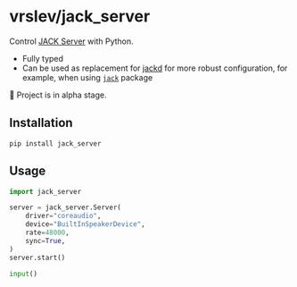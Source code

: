 # vrslev/jack_server
Control [JACK Server](https://jackaudio.org/) with Python.

- Fully typed
- Can be used as replacement for [jackd](https://manpages.debian.org/buster/jackd2/jackd.1.en.html) for more robust configuration, for example, when using [`jack`](https://github.com/spatialaudio/jackclient-python) package 

📝 Project is in alpha stage.

## Installation

`
pip install jack_server
`

## Usage

```python
import jack_server

server = jack_server.Server(
    driver="coreaudio",
    device="BuiltInSpeakerDevice",
    rate=48000,
    sync=True,
)
server.start()

input()
```
